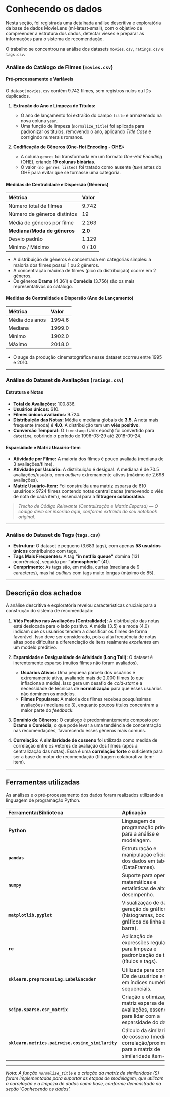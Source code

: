# Conhecendo os dados

Nesta seção, foi registrada uma detalhada análise descritiva e exploratória da base de dados MovieLens (ml-latest-small), com o objetivo de compreender a estrutura dos dados, detectar vieses e preparar as informações para o sistema de recomendação.

O trabalho se concentrou na análise dos datasets `movies.csv`, `ratings.csv` e `tags.csv`.

### Análise do Catálogo de Filmes (`movies.csv`)

#### Pré-processamento e Variáveis

O dataset `movies.csv` contém 9.742 filmes, sem registros nulos ou IDs duplicados.

1.  **Extração do Ano e Limpeza de Títulos:**
    * O ano de lançamento foi extraído do campo `title` e armazenado na nova coluna `year`.
    * Uma função de limpeza (`normalize_title`) foi aplicada para padronizar os títulos, removendo o ano, aplicando *Title Case* e corrigindo numerais romanos.

2.  **Codificação de Gêneros (One-Hot Encoding - OHE):**
    * A coluna `genres` foi transformada em um formato *One-Hot Encoding* (OHE), criando **19 colunas binárias**.
    * O valor `(no genres listed)` foi tratado como ausente (`NaN`) antes do OHE para evitar que se tornasse uma categoria.

#### Medidas de Centralidade e Dispersão (Gêneros)

| Métrica | Valor |
| :--- | :--- |
| Número total de filmes | 9.742 |
| Número de gêneros distintos | 19 |
| Média de gêneros por filme | 2.263 |
| **Mediana/Moda de gêneros** | **2.0** |
| Desvio padrão | 1.129 |
| Mínimo / Máximo | 0 / 10 |

* A distribuição de gêneros é concentrada em categorias simples: a maioria dos filmes possui 1 ou 2 gêneros.
* A concentração máxima de filmes (pico da distribuição) ocorre em 2 gêneros.
* Os gêneros **Drama** (4.361) e **Comédia** (3.756) são os mais representativos do catálogo.

#### Medidas de Centralidade e Dispersão (Ano de Lançamento)

| Métrica | Valor |
| :--- | :--- |
| Média dos anos | 1994.6 |
| Mediana | 1999.0 |
| Mínimo | 1902.0 |
| Máximo | 2018.0 |

* O auge da produção cinematográfica nesse dataset ocorreu entre 1995 e 2010.

---

### Análise do Dataset de Avaliações (`ratings.csv`)

#### Estrutura e Notas

* **Total de Avaliações:** 100.836.
* **Usuários únicos:** 610.
* **Filmes únicos avaliados:** 9.724.
* **Distribuição das Notas:** Média e mediana globais de **3.5**. A nota mais frequente (moda) é **4.0**. A distribuição tem um **viés positivo**.
* **Conversão Temporal:** O `timestamp` (Unix epoch) foi convertido para `datetime`, cobrindo o período de 1996-03-29 até 2018-09-24.

#### Esparsidade e Matriz Usuário-Item

* **Atividade por Filme:** A maioria dos filmes é pouco avaliada (mediana de 3 avaliações/filme).
* **Atividade por Usuário:** A distribuição é desigual. A mediana é de 70.5 avaliações/usuário, com *outliers* extremamente ativos (máximo de 2.698 avaliações).
* **Matriz Usuário-Item:** Foi construída uma matriz esparsa de 610 usuários x 9724 filmes contendo notas centralizadas (removendo o viés de nota de cada item), essencial para a **filtragem colaborativa**.

> *Trecho de Código Relevante (Centralização e Matriz Esparsa) — O código deve ser inserido aqui, conforme extraído do seu notebook original.*

---

### Análise do Dataset de Tags (`tags.csv`)

* **Estrutura:** O dataset é pequeno (3.683 tags), com apenas **58 usuários únicos** contribuindo com tags.
* **Tags Mais Frequentes:** A tag **"in netflix queue"** domina (131 ocorrências), seguida por **"atmospheric"** (41).
* **Comprimento:** As tags são, em média, curtas (mediana de 9 caracteres), mas há *outliers* com tags muito longas (máximo de 85).

***

## Descrição dos achados

A análise descritiva e exploratória revelou características cruciais para a construção do sistema de recomendação:

1.  **Viés Positivo nas Avaliações (Centralidade):** A distribuição das notas está deslocada para o lado positivo. A média (3.5) e a moda (4.0) indicam que os usuários tendem a classificar os filmes de forma favorável. Isso deve ser considerado, pois a alta frequência de notas altas pode dificultar a diferenciação de itens realmente *excelentes* em um modelo preditivo.

2.  **Esparsidade e Desigualdade de Atividade (Long Tail):** O dataset é inerentemente esparso (muitos filmes não foram avaliados).
    * **Usuários Ativos:** Uma pequena parcela dos usuários é extremamente ativa, avaliando mais de 2.000 filmes (o que inflaciona a média). Isso gera um desafio de *cold-start* e a necessidade de técnicas de **normalização** para que esses usuários não dominem os modelos.
    * **Filmes Populares:** A maioria dos filmes recebeu pouquíssimas avaliações (mediana de 3), enquanto poucos títulos concentram a maior parte do *feedback*.

3.  **Domínio de Gêneros:** O catálogo é predominantemente composto por **Drama** e **Comédia**, o que pode levar a uma tendência de concentração nas recomendações, favorecendo esses gêneros mais comuns.

4.  **Correlação:** A **similaridade de cosseno** foi utilizada como medida de correlação entre os vetores de avaliação dos filmes (após a centralização das notas). Essa é uma **correlação forte** o suficiente para ser a base do motor de recomendação (filtragem colaborativa item-item).

***

## Ferramentas utilizadas

As análises e o pré-processamento dos dados foram realizados utilizando a linguagem de programação Python.

| Ferramenta/Biblioteca | Aplicação |
| :--- | :--- |
| **Python** | Linguagem de programação principal para a análise e modelagem. |
| **`pandas`** | Estruturação e manipulação eficiente dos dados em tabelas (DataFrames). |
| **`numpy`** | Suporte para operações matemáticas e estatísticas de alto desempenho. |
| **`matplotlib.pyplot`** | Visualização de dados e geração de gráficos (histogramas, boxplots, gráficos de linha e barra). |
| **`re`** | Aplicação de expressões regulares para limpeza e padronização de textos (títulos e tags). |
| **`sklearn.preprocessing.LabelEncoder`** | Utilizada para converter IDs de usuários e filmes em índices numéricos sequenciais. |
| **`scipy.sparse.csr_matrix`** | Criação e otimização da matriz esparsa de avaliações, essencial para lidar com a esparsidade do dataset. |
| **`sklearn.metrics.pairwise.cosine_similarity`** | Cálculo da similaridade de cosseno (medida de correlação/proximidade) para a matriz de similaridade item-item. |

***

*Nota: A função `normalize_title` e a criação da matriz de similaridade (S) foram implementadas para suportar as etapas de modelagem, que utilizam a correlação e a limpeza de dados como base, conforme demonstrado na seção 'Conhecendo os dados'.*